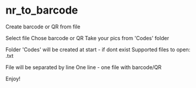 # nr_to_barcode
Create barcode or QR from file

Select file
Chose barcode or QR
Take your pics from 'Codes' folder

Folder 'Codes' will be created at start - if dont exist
Supported files to open: .txt

File will be separated by line
One line - one file with barcode/QR

Enjoy!
